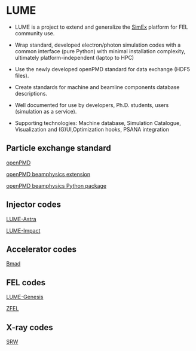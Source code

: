# LUME


- LUME is a project to extend and generalize the [SimEx](https://github.com/eucall-software/simex_platform) platform for FEL community use.

- Wrap standard, developed electron/photon simulation codes with a common interface (pure Python) with minimal installation complexity, ultimately platform-independent (laptop to  HPC)

- Use the newly developed openPMD standard for data exchange (HDF5 files).

- Create standards for machine and beamline components database descriptions. 

- Well documented for use by developers, Ph.D. students, users (simulation as a service).

- Supporting technologies: Machine database, Simulation Catalogue, Visualization and (G)UI,Optimization hooks, PSANA integration




## Particle exchange standard

[openPMD](https://github.com/openPMD/openPMD-standard)

[openPMD beamphysics extension](https://github.com/DavidSagan/openPMD-standard/blob/EXT_BeamPhysics/EXT_BeamPhysics.md)

[openPMD beamphysics Python package](https://github.com/ChristopherMayes/openPMD-beamphysics)

## Injector codes


[LUME-Astra](https://github.com/ChristopherMayes/lume-astra)

[LUME-Impact](https://github.com/ChristopherMayes/lume-impact)

## Accelerator codes

[Bmad](https://www.classe.cornell.edu/bmad/)

## FEL codes

[LUME-Genesis](https://github.com/slaclab/lume-genesis)

[ZFEL](https://github.com/slaclab/zfel)

## X-ray codes

[SRW](https://github.com/ochubar/SRW)
